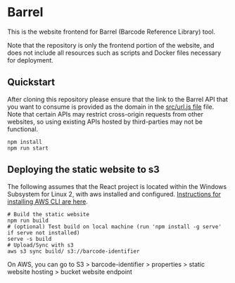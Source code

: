 # Barrel

This is the website frontend for Barrel (Barcode Reference Library) tool.

Note that the repository is only the frontend portion of the website, and does not include all resources such as scripts and Docker files necessary for deployment.

## Quickstart

After cloning this repository please ensure that the link to the Barrel API that you want to consume is provided as the domain in the [src/url.js file](/src/url.js) file. Note that certain APIs may restrict cross-origin requests from other websites, so using existing APIs hosted by third-parties may not be functional. 

```
npm install
npm run start
```

## Deploying the static website to s3
The following assumes that the React project is located within the Windows Subsystem for Linux 2, with aws installed and configured.
[Instructions for installing AWS CLI are here](https://docs.aws.amazon.com/cli/latest/userguide/getting-started-install.html).

```
# Build the static website
npm run build  
# (optional) Test build on local machine (run 'npm install -g serve' if serve not installed)
serve -s build 
# Upload/Sync with s3
aws s3 sync build/ s3://barcode-identifier
```

On AWS, you can go to S3 > barcode-identifier > properties > static website hosting > bucket website endpoint
